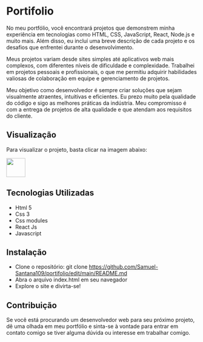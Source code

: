 # Portifolio 
<p> No meu portfólio, você encontrará projetos que demonstrem minha experiência em tecnologias como HTML, CSS, JavaScript, React, 
  Node.js e muito mais. Além disso, eu incluí uma breve descrição de cada projeto e os desafios que enfrentei durante o desenvolvimento.</p>

<p> Meus projetos variam desde sites simples até aplicativos web mais complexos, 
  com diferentes níveis de dificuldade e complexidade. Trabalhei em projetos pessoais e profissionais,
  o que me permitiu adquirir habilidades valiosas de colaboração em equipe e gerenciamento de projetos. </p>

<p> Meu objetivo como desenvolvedor é sempre criar soluções que sejam visualmente atraentes, intuitivas e eficientes. 
  Eu prezo muito pela qualidade do código e sigo as melhores práticas da indústria. Meu compromisso é com a entrega de projetos de alta qualidade e que atendam aos requisitos do cliente. </p>

## Visualização
<p>Para visualizar o projeto, basta clicar na imagem abaixo: </p>
 <a href="#" target="_blank"> <img src="https://camo.githubusercontent.com/b51f3828d00acc47caefe842efcadf6f2af1bb965138a0fb878d8bbff93cafe0/68747470733a2f2f696d672e69636f6e73382e636f6d2f6d6174657269616c2d73686172702f3235362f706f7274666f6c696f2e706e67" width="50" height="50" target="_blank"> </a>
 
 ## Tecnologias Utilizadas
 - Html 5
 - Css 3
 - Css modules
 - React Js
 - Javascript

 ## Instalação 
 - Clone o repositório: git clone https://github.com/Samuel-Santana109/portifolio/edit/main/README.md
 - Abra o arquivo index.html em seu navegador
 - Explore o site e divirta-se!

## Contribuição 
<p> Se você está procurando um desenvolvedor web para seu próximo projeto, 
  dê uma olhada em meu portfólio e sinta-se à vontade para entrar em contato comigo se tiver alguma dúvida ou interesse em trabalhar comigo. </p>
